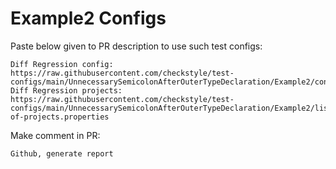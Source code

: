 # Example2 Configs
Paste below given to PR description to use such test configs:
```
Diff Regression config: https://raw.githubusercontent.com/checkstyle/test-configs/main/UnnecessarySemicolonAfterOuterTypeDeclaration/Example2/config.xml
Diff Regression projects: https://raw.githubusercontent.com/checkstyle/test-configs/main/UnnecessarySemicolonAfterOuterTypeDeclaration/Example2/list-of-projects.properties
```
Make comment in PR:
```
Github, generate report
```
